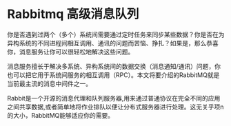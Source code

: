 # Rabbitmq 高级消息队列
你是否遇到过两个（多个）系统间需要通过定时任务来同步某些数据？你是否在为异构系统的不同进程间相互调用、通讯的问题而苦恼、挣扎？如果是，那么恭喜你，消息服务让你可以很轻松地解决这些问题。

消息服务擅长于解决多系统、异构系统间的数据交换（消息通知/通讯）问题，你也可以把它用于系统间服务的相互调用（RPC）。本文将要介绍的RabbitMQ就是当前最主流的消息中间件之一。

Rabbit是一个开源的消息代理和队列服务器,用来通过普通协议在完全不同的应用之间共享数据,或者简单地将作业排队以便让分布式服务器进行处理。这无关乎项n的大小，RabbitMQ能够适应你的需要。

